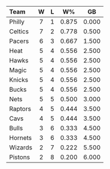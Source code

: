 | Team                             |  W  |  L  |  W%   |  GB   |
|:---------------------------------|:---:|:---:|:-----:|:-----:|
| [](/r/sixers) Philly             |  7  |  1  | 0.875 | 0.000 |
| [](/r/bostonceltics) Celtics     |  7  |  2  | 0.778 | 0.500 |
| [](/r/pacers) Pacers             |  6  |  3  | 0.667 | 1.500 |
| [](/r/heat) Heat                 |  5  |  4  | 0.556 | 2.500 |
| [](/r/atlantahawks) Hawks        |  5  |  4  | 0.556 | 2.500 |
| [](/r/orlandomagic) Magic        |  5  |  4  | 0.556 | 2.500 |
| [](/r/nyknicks) Knicks           |  5  |  4  | 0.556 | 2.500 |
| [](/r/mkebucks) Bucks            |  5  |  4  | 0.556 | 2.500 |
| [](/r/gonets) Nets               |  5  |  5  | 0.500 | 3.000 |
| [](/r/torontoraptors) Raptors    |  4  |  5  | 0.444 | 3.500 |
| [](/r/clevelandcavs) Cavs        |  4  |  5  | 0.444 | 3.500 |
| [](/r/chicagobulls) Bulls        |  3  |  6  | 0.333 | 4.500 |
| [](/r/charlottehornets) Hornets  |  3  |  6  | 0.333 | 4.500 |
| [](/r/washingtonwizards) Wizards |  2  |  7  | 0.222 | 5.500 |
| [](/r/detroitpistons) Pistons    |  2  |  8  | 0.200 | 6.000 |